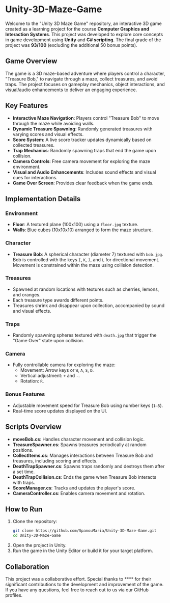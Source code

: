 # Unity-3D-Maze-Game

Welcome to the "Unity 3D Maze Game" repository, an interactive 3D game created as a learning project for the course **Computer Graphics and Interaction Systems**. This project was developed to explore core concepts in game development using **Unity** and **C# scripting**. The final grade of the project was **93/100** (excluding the additional 50 bonus points).

## Game Overview
The game is a 3D maze-based adventure where players control a character, "Treasure Bob," to navigate through a maze, collect treasures, and avoid traps. The project focuses on gameplay mechanics, object interactions, and visual/audio enhancements to deliver an engaging experience.

## Key Features
- **Interactive Maze Navigation**: Players control "Treasure Bob" to move through the maze while avoiding walls.
- **Dynamic Treasure Spawning**: Randomly generated treasures with varying scores and visual effects.
- **Score System**: A live score tracker updates dynamically based on collected treasures.
- **Trap Mechanics**: Randomly spawning traps that end the game upon collision.
- **Camera Controls**: Free camera movement for exploring the maze environment.
- **Visual and Audio Enhancements**: Includes sound effects and visual cues for interactions.
- **Game Over Screen**: Provides clear feedback when the game ends.

## Implementation Details
### Environment
- **Floor**: A textured plane (100x100) using a `floor.jpg` texture.
- **Walls**: Blue cubes (10x10x10) arranged to form the maze structure.

### Character
- **Treasure Bob**: A spherical character (diameter 7) textured with `bob.jpg`. Bob is controlled with the keys `I`, `K`, `J`, and `L` for directional movement. Movement is constrained within the maze using collision detection.

### Treasures
- Spawned at random locations with textures such as cherries, lemons, and oranges.
- Each treasure type awards different points.
- Treasures shrink and disappear upon collection, accompanied by sound and visual effects.

### Traps
- Randomly spawning spheres textured with `death.jpg` that trigger the "Game Over" state upon collision.

### Camera
- Fully controllable camera for exploring the maze:
  - Movement: Arrow keys or `W`, `A`, `S`, `D`.
  - Vertical adjustment: `+` and `-`.
  - Rotation: `R`.

### Bonus Features
- Adjustable movement speed for Treasure Bob using number keys (`1–5`).
- Real-time score updates displayed on the UI.

## Scripts Overview
- **moveBob.cs**: Handles character movement and collision logic.
- **TreasureSpawner.cs**: Spawns treasures periodically at random positions.
- **CollectItems.cs**: Manages interactions between Treasure Bob and treasures, including scoring and effects.
- **DeathTrapSpawner.cs**: Spawns traps randomly and destroys them after a set time.
- **DeathTrapCollision.cs**: Ends the game when Treasure Bob interacts with traps.
- **ScoreManager.cs**: Tracks and updates the player's score.
- **CameraController.cs**: Enables camera movement and rotation.

## How to Run
1. Clone the repository:
   ```bash
   git clone https://github.com/SpanouMaria/Unity-3D-Maze-Game.git
   cd Unity-3D-Maze-Game
   ```
2. Open the project in Unity.
3. Run the game in the Unity Editor or build it for your target platform.

## Collaboration
This project was a collaborative effort. Special thanks to **** for their significant contributions to the development and improvement of the game. If you have any questions, feel free to reach out to us via our GitHub profiles.
